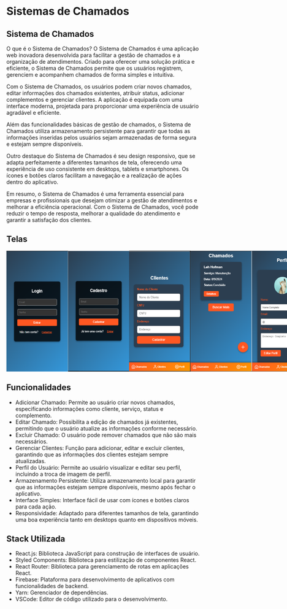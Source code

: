 # Sistemas de Chamados

## Sistema de Chamados
O que é o Sistema de Chamados?
O Sistema de Chamados é uma aplicação web inovadora desenvolvida para facilitar a gestão de chamados e a organização de atendimentos. Criado para oferecer uma solução prática e eficiente, o Sistema de Chamados permite que os usuários registrem, gerenciem e acompanhem chamados de forma simples e intuitiva.

Com o Sistema de Chamados, os usuários podem criar novos chamados, editar informações dos chamados existentes, atribuir status, adicionar complementos e gerenciar clientes. A aplicação é equipada com uma interface moderna, projetada para proporcionar uma experiência de usuário agradável e eficiente.

Além das funcionalidades básicas de gestão de chamados, o Sistema de Chamados utiliza armazenamento persistente para garantir que todas as informações inseridas pelos usuários sejam armazenadas de forma segura e estejam sempre disponíveis.

Outro destaque do Sistema de Chamados é seu design responsivo, que se adapta perfeitamente a diferentes tamanhos de tela, oferecendo uma experiência de uso consistente em desktops, tablets e smartphones. Os ícones e botões claros facilitam a navegação e a realização de ações dentro do aplicativo.

Em resumo, o Sistema de Chamados é uma ferramenta essencial para empresas e profissionais que desejam otimizar a gestão de atendimentos e melhorar a eficiência operacional. Com o Sistema de Chamados, você pode reduzir o tempo de resposta, melhorar a qualidade do atendimento e garantir a satisfação dos clientes.

## Telas
<div style="display: flex; justify-content: space-around;">
  <img src="docs/Login.png" alt="Login" width="160"/>
  <img src="docs/Cadastro.png" alt="Cadastro" width="160"/>
  <img src="docs/Clientes.png" alt="Clientes" width="160"/>
  <img src="docs/Chamados.png" alt="Chamados" width="160"/>
  <img src="docs/Perfil.png" alt="Perfil" width="160"/>
</div>

## Funcionalidades

- Adicionar Chamado: Permite ao usuário criar novos chamados, especificando informações como cliente, serviço, status e complemento.
- Editar Chamado: Possibilita a edição de chamados já existentes, permitindo que o usuário atualize as informações conforme necessário.
- Excluir Chamado: O usuário pode remover chamados que não são mais necessários.
- Gerenciar Clientes: Função para adicionar, editar e excluir clientes, garantindo que as informações dos clientes estejam sempre atualizadas.
- Perfil do Usuário: Permite ao usuário visualizar e editar seu perfil, incluindo a troca de imagem de perfil.
- Armazenamento Persistente: Utiliza armazenamento local para garantir que as informações estejam sempre disponíveis, mesmo após fechar o aplicativo.
- Interface Simples: Interface fácil de usar com ícones e botões claros para cada ação.
- Responsividade: Adaptado para diferentes tamanhos de tela, garantindo uma boa experiência tanto em desktops quanto em dispositivos móveis.

## Stack Utilizada

- React.js: Biblioteca JavaScript para construção de interfaces de usuário.
- Styled Components: Biblioteca para estilização de componentes React.
- React Router: Biblioteca para gerenciamento de rotas em aplicações React.
- Firebase: Plataforma para desenvolvimento de aplicativos com funcionalidades de backend.
- Yarn: Gerenciador de dependências.
- VSCode: Editor de código utilizado para o desenvolvimento.
